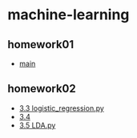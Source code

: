 # machine-learning

## homework01

- [main](./homework01/__main__.py)

## homework02

- [3.3 logistic_regression.py](homework02/h3_3logistic_regression.py)
- [3.4](homework02/h3_4.py)
- [3.5 LDA.py](homework02/h3_5LDA.py)

